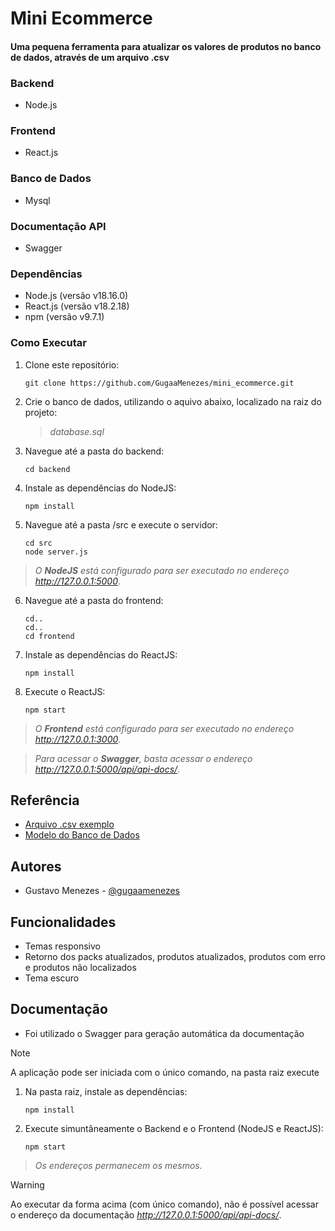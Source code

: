 # Mini Ecommerce

#### Uma pequena ferramenta para atualizar os valores de produtos no banco de dados, através de um arquivo .csv 


### Backend 
- Node.js
### Frontend
- React.js
### Banco de Dados
- Mysql
### Documentação API
- Swagger 

### Dependências

- Node.js (versão v18.16.0)
- React.js (versão v18.2.18)
- npm (versão v9.7.1)
### Como Executar

1. Clone este repositório:

   ```
   git clone https://github.com/GugaaMenezes/mini_ecommerce.git
   ```

2. Crie o banco de dados, utilizando o aquivo abaixo, localizado na raiz do projeto:  

   > *database.sql*
   
3. Navegue até a pasta do backend:

   ```
   cd backend
   ```

4. Instale as dependências do NodeJS:

   ```
   npm install
   ```

5. Navegue até a pasta /src e execute o servidor:

   ```
   cd src
   node server.js
   ```

> *O **NodeJS** está configurado para ser executado no endereço http://127.0.0.1:5000*.


6. Navegue até a pasta do frontend:

   ```
   cd..
   cd..
   cd frontend
   ```

7. Instale as dependências do ReactJS:

   ```
   npm install  
   ```

8. Execute o ReactJS:

   ```
   npm start
   ```

> *O **Frontend** está configurado para ser executado no endereço http://127.0.0.1:3000*.


> *Para acessar o **Swagger**, basta acessar o endereço http://127.0.0.1:5000/api/api-docs/*.

## Referência

 - [Arquivo .csv exemplo](https://github.com/GugaaMenezes/mini_ecommerce/blob/main/atualizacao_preco_exemplo.csv)
 - [Modelo do Banco de Dados](https://github.com/GugaaMenezes/mini_ecommerce/blob/main/database.sql)


## Autores

- Gustavo Menezes - [@gugaamenezes](https://github.com/GugaaMenezes) 


## Funcionalidades

- Temas responsivo
- Retorno dos packs atualizados, produtos atualizados, produtos com erro e produtos não localizados
- Tema escuro


## Documentação

 - Foi utilizado o Swagger para geração automática da documentação

> [!NOTE]
> A aplicação pode ser iniciada com o único comando, na pasta raiz execute

1. Na pasta raiz, instale as dependências:

   ```
   npm install
   ```

2. Execute simuntâneamente o Backend e o Frontend (NodeJS e ReactJS):

   ```
   npm start
   ```
   
> *_Os endereços permanecem os mesmos._*

> [!WARNING]
> Ao executar da forma acima (com único comando), não é possível acessar o endereço da documentação _http://127.0.0.1:5000/api/api-docs/_.
